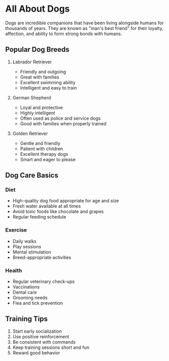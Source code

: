 # All About Dogs

Dogs are incredible companions that have been living alongside humans for thousands of years. They are known as "man's best friend" for their loyalty, affection, and ability to form strong bonds with humans.

## Popular Dog Breeds

1. Labrador Retriever

   - Friendly and outgoing
   - Great with families
   - Excellent swimming ability
   - Intelligent and easy to train

2. German Shepherd

   - Loyal and protective
   - Highly intelligent
   - Often used as police and service dogs
   - Good with families when properly trained

3. Golden Retriever
   - Gentle and friendly
   - Patient with children
   - Excellent therapy dogs
   - Smart and eager to please

## Dog Care Basics

### Diet

- High-quality dog food appropriate for age and size
- Fresh water available at all times
- Avoid toxic foods like chocolate and grapes
- Regular feeding schedule

### Exercise

- Daily walks
- Play sessions
- Mental stimulation
- Breed-appropriate activities

### Health

- Regular veterinary check-ups
- Vaccinations
- Dental care
- Grooming needs
- Flea and tick prevention

## Training Tips

1. Start early socialization
2. Use positive reinforcement
3. Be consistent with commands
4. Keep training sessions short and fun
5. Reward good behavior
